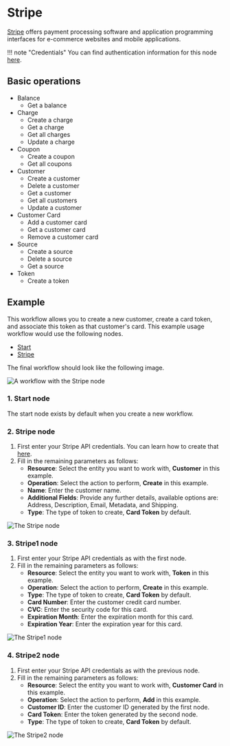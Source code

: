 # Stripe

[Stripe](https://stripe.com/) offers payment processing software and application programming interfaces for e-commerce websites and mobile applications.

!!! note "Credentials"
    You can find authentication information for this node [here](/integrations/credentials/stripe/).


## Basic operations

* Balance
    * Get a balance
* Charge
    * Create a charge
    * Get a charge
    * Get all charges
    * Update a charge
* Coupon
    * Create a coupon
    * Get all coupons
* Customer
    * Create a customer
    * Delete a customer
    * Get a customer
    * Get all customers
    * Update a customer
* Customer Card
    * Add a customer card
    * Get a customer card
    * Remove a customer card
* Source
    * Create a source
    * Delete a source
    * Get a source
* Token
    * Create a token

## Example

This workflow allows you to create a new customer, create a card token, and associate this token as that customer's card. This example usage workflow would use the following nodes.
- [Start](/integrations/core-nodes/n8n-nodes-base.start/)
- [Stripe]()

The final workflow should look like the following image.

![A workflow with the Stripe node](/_images/integrations/nodes/stripe/workflow.png)

### 1. Start node

The start node exists by default when you create a new workflow.

### 2. Stripe node

1. First enter your Stripe API credentials. You can learn how to create that [here](/integrations/credentials/stripe/).
2. Fill in the remaining parameters as follows:
    * **Resource**: Select the entity you want to work with, **Customer** in this example.
    * **Operation**: Select the action to perform, **Create** in this example.
    * **Name**: Enter the customer name.
    * **Additional Fields**: Provide any further details, available options are: Address, Description, Email, Metadata, and Shipping. 
    * **Type**: The type of token to create, **Card Token** by default.

![The Stripe node](/_images/integrations/nodes/stripe/stripe_node.png)

### 3. Stripe1 node

1. First enter your Stripe API credentials as with the first node.
2. Fill in the remaining parameters as follows:
    * **Resource**: Select the entity you want to work with, **Token** in this example.
    * **Operation**: Select the action to perform, **Create** in this example.
    * **Type**: The type of token to create, **Card Token** by default.
    * **Card Number**: Enter the customer credit card number.
    * **CVC**: Enter the security code for this card.
    * **Expiration Month**: Enter the expiration month for this card.
    * **Expiration Year**: Enter the expiration year for this card.

![The Stripe1 node](/_images/integrations/nodes/stripe/stripe1_node.png)

### 4. Stripe2 node

1. First enter your Stripe API credentials as with the previous node.
2. Fill in the remaining parameters as follows:
    * **Resource**: Select the entity you want to work with, **Customer Card** in this example.
    * **Operation**: Select the action to perform, **Add** in this example.
    * **Customer ID**: Enter the customer ID generated by the first node.
    * **Card Token**: Enter the token generated by the second node.
    * **Type**: The type of token to create, **Card Token** by default.

![The Stripe2 node](/_images/integrations/nodes/stripe/stripe2_node.png)
